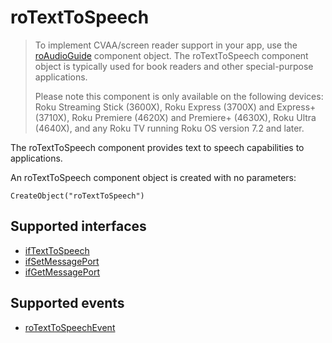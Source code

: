 roTextToSpeech
==============

> To implement CVAA/screen reader support in your app, use the [roAudioGuide](/docs/references/brightscript/components/roaudioguide.md) component object. The roTextToSpeech component object is typically used for book readers and other special-purpose applications.
> 
> Please note this component is only available on the following devices: Roku Streaming Stick (3600X), Roku Express (3700X) and Express+ (3710X), Roku Premiere (4620X) and Premiere+ (4630X), Roku Ultra (4640X), and any Roku TV running Roku OS version 7.2 and later.

The roTextToSpeech component provides text to speech capabilities to applications.

An roTextToSpeech component object is created with no parameters:

`CreateObject("roTextToSpeech")`

Supported interfaces
--------------------

*   [ifTextToSpeech](/docs/references/brightscript/interfaces/iftexttospeech.md "ifTextToSpeech")
*   [ifSetMessagePort](/docs/references/brightscript/interfaces/ifsetmessageport.md "ifSetMessagePort")
*   [ifGetMessagePort](/docs/references/brightscript/interfaces/ifgetmessageport.md "ifGetMessagePort")

Supported events
----------------

*   [roTextToSpeechEvent](/docs/references/brightscript/events/rotexttospeechevent.md "ifTextToSpeechEvent")